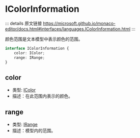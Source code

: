 # IColorInformation
        
::: details 原文链接
https://microsoft.github.io/monaco-editor/docs.html#interfaces/languages.IColorInformation.html
:::

颜色范围是文本模型中表示颜色的范围。

```ts
interface IColorInformation {
    color: IColor;
    range: IRange;
}
```

## color
- 类型: [IColor](/api/languages/IColor.md)
- 描述：在此范围内表示的颜色。
## range
- 类型: [IRange](/api/IRange.md)
- 描述：模型内的范围。